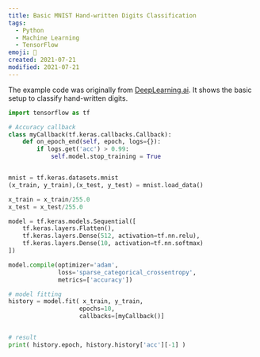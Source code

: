 ```yaml
---
title: Basic MNIST Hand-written Digits Classification
tags:
  - Python
  - Machine Learning
  - TensorFlow
emoji: 🤖
created: 2021-07-21
modified: 2021-07-21
---
```


The example code was originally from [DeepLearning.ai](https://www.deeplearning.ai/program/tensorflow-developer-professional-certificate/). It shows the basic setup to classify hand-written digits.

```python
import tensorflow as tf

# Accuracy callback
class myCallback(tf.keras.callbacks.Callback):
    def on_epoch_end(self, epoch, logs={}):
        if logs.get('acc') > 0.99:
            self.model.stop_training = True


mnist = tf.keras.datasets.mnist
(x_train, y_train),(x_test, y_test) = mnist.load_data()

x_train = x_train/255.0
x_test = x_test/255.0

model = tf.keras.models.Sequential([
    tf.keras.layers.Flatten(),
    tf.keras.layers.Dense(512, activation=tf.nn.relu),
    tf.keras.layers.Dense(10, activation=tf.nn.softmax)    
])

model.compile(optimizer='adam',
              loss='sparse_categorical_crossentropy',
              metrics=['accuracy'])

# model fitting
history = model.fit( x_train, y_train, 
                    epochs=10,
                    callbacks=[myCallback()]


# result
print( history.epoch, history.history['acc'][-1] )
```